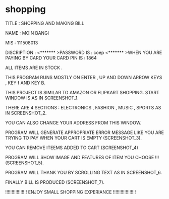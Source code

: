# shopping

TITLE : SHOPPING AND MAKING BILL

NAME : MOIN BANGI

MIS : 111508013

DISCRIPTION :
  <******* >PASSWORD IS :	coep
  <******* >WHEN YOU ARE PAYING BY CARD YOUR CARD PIN IS : 1864 
  
  ALL ITEMS ARE IN STOCK .

  THIS PROGRAM RUNS MOSTLY ON ENTER , UP AND DOWN ARROW KEYS , KEY f AND KEY B.

  THIS PROJECT IS SIMILAR TO AMAZON OR FLIPKART SHOPPING. START WINDOW IS AS IN SCREENSHOT_1.
	
  THERE ARE 4  SECTIONS : ELECTRONICS , FASHION , MUSIC , SPORTS AS IN SCREENSHOT_2.
	
  YOU CAN ALSO CHANGE YOUR ADDRESS FROM THIS WINDOW.
	
  PROGRAM WILL GENERATE APPROPRIATE ERROR MESSAGE LIKE YOU ARE TRYING TO PAY WHEN YOUR CART IS 
  EMPTY (SCREENSHOT_3).
	
  YOU CAN REMOVE ITEEMS ADDED TO CART (SCREENSHOT_4)
	
  PROGRAM WILL SHOW IMAGE AND FEATURES OF ITEM YOU CHOOSE !!! (SCREENSHOT_5).
	
  PROGRAM WILL THANK YOU BY SCROLLING TEXT AS IN SCREENSHOT_6.
	
  FINALLY BILL IS PRODUCED (SCREENSHOT_7).  
	
 !!!!!!!!!!!!!!!!! ENJOY SMALL SHOPPING EXPERIANCE !!!!!!!!!!!!!!!!!!
  
